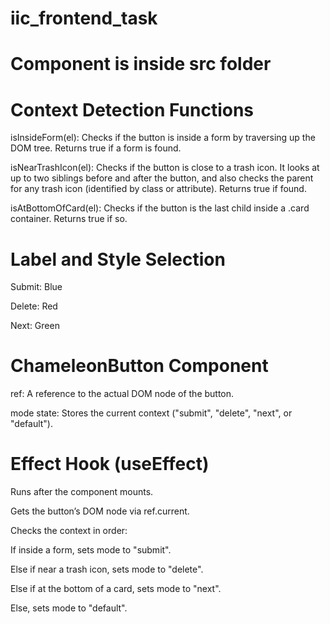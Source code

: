 # iic_frontend_task

# Component is inside src folder
# Context Detection Functions
isInsideForm(el):
Checks if the button is inside a form by traversing up the DOM tree. Returns true if a form is found.

isNearTrashIcon(el):
Checks if the button is close to a trash icon. It looks at up to two siblings before and after the button, and also checks the parent for any trash icon (identified by class or attribute). Returns true if found.

isAtBottomOfCard(el):
Checks if the button is the last child inside a .card container. Returns true if so.


# Label and Style Selection
Submit: Blue

Delete: Red

Next: Green

# ChameleonButton Component
ref:
A reference to the actual DOM node of the button.

mode state:
Stores the current context ("submit", "delete", "next", or "default").

# Effect Hook (useEffect)
Runs after the component mounts.

Gets the button’s DOM node via ref.current.

Checks the context in order:

If inside a form, sets mode to "submit".

Else if near a trash icon, sets mode to "delete".

Else if at the bottom of a card, sets mode to "next".

Else, sets mode to "default".
